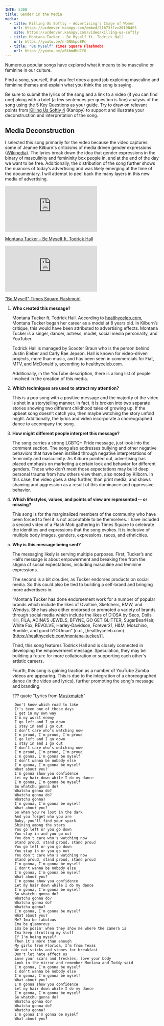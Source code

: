 ```yaml
---
INTE: 5300
title: Gender in the Media
media:
  - title: Killing Us Softly - Advertising's Image of Women
    url: https://ucdenver.kanopy.com/embed/216733?v=20190405
    site: https://ucdenver.kanopy.com/video/killing-us-softly
  - title: Montana Tucker - Be Myself ft. Todrick Hall
    url: https://youtu.be/n-GNAkpo8Pc
  - title: "Be Myself" Times Square Flashmob!
    url: https://youtu.be/a6kbmdhUCY8
---
```


Numerous popular songs have explored what it means to be masculine or feminine in our culture.

Find a song, yourself, that you feel does a good job exploring masculine and feminine themes and explain what you think the song is saying.

Be sure to submit the lyrics of the song and a link to a video (if you can find one) along with a brief (a few sentences per question is fine) analysis of the song using the 5 Key Questions as your guide. Try to draw on relevant points from [Killing Us Softly 4](https://www.kanopy.com/product/killing-us-softly) (Kanopy) to support and illustrate your deconstruction and interpretation of the song.

## Media Deconstruction

I selected this song primarily for the video because the video captures some of Jeanne Kilburn's criticisms of media driven gender expressions ([Wikipedia](https://en.wikipedia.org/wiki/Gender_expression)). The lyrics break down the idea that gender expressions in the binary of masculinity and femininity box people in, and at the end of the day we want to be free. Additionally, the distribution of the song further shows the nuances of today’s advertising and was likely emerging at the time of the documentary. I will attempt to peel back the many layers in this new media of advertising.

<div class="aspect-ratio aspect-ratio--16-9">
  <iframe class="aspect-ratio--content" src="https://www.youtube-nocookie.com/embed/n-GNAkpo8Pc" title="YouTube video player" frameborder="0" allow="accelerometer; autoplay; clipboard-write; encrypted-media; gyroscope; picture-in-picture" allowfullscreen></iframe>
</div>

[Montana Tucker - Be Myself ft. Todrick Hall](https://youtu.be/n-GNAkpo8Pc)

<div class="aspect-ratio aspect-ratio--16-9">
  <iframe class="aspect-ratio--content" src="https://www.youtube-nocookie.com/embed/a6kbmdhUCY8" title="YouTube video player" frameborder="0" allow="accelerometer; autoplay; clipboard-write; encrypted-media; gyroscope; picture-in-picture" allowfullscreen></iframe>
</div>

["Be Myself" Times Square Flashmob!](https://youtu.be/a6kbmdhUCY8)

1. **Who created this message?**

    Montana Tucker ft. Todrick Hall. According to [healthyceleb.com](https://healthyceleb.com/montana-tucker/), Montana Tucker began her career as a model at 8 years old. In Kilburn’s critique, this would have been attributed to advertising effects. Montana Tucker is a singer, dancer, actress, model, social media personality, and YouTuber.

    Todrick Hall is managed by Scooter Braun who is the person behind Justin Bieber and Carly Rae Jepson. Hall is known for video-driven projects, more than music, and has been seen in commercials for Fiat, MTV, and McDonald's, according to [healthyceleb.com](https://healthyceleb.com/todrick-hall/).

    Additionally, in the YouTube description, there is a long list of people involved in the creation of this media.

2. **Which techniques are used to attract my attention?**

    This is a pop song with a positive message and the majority of the video is shot in a storytelling manner. In fact, it is broken into two separate stories showing two different childhood tales of growing up. If the upbeat song doesn’t catch you, then maybe watching the story unfold might. Additionally, the lyrics and video incorporate a choreographed dance to accompany the song.

3. **How might different people interpret this message?**

    The song carries a strong LGBTQ+ Pride message, just look into the comment section. The song also addresses bullying and other negative behaviors that have been instilled through negative interpretations of femininity and masculinity. As Kilburn pointed out, advertising has placed emphasis on marketing a certain look and behavior for different genders. Those who don’t meet those expectations may build deep personal trauma from how others view them, also noted by Kilborn. In this case, the video goes a step further, than print media, and shows shaming and aggression as a result of this dominance and oppressive behavior.

4. **Which lifestyles, values, and points of view are represented -- or missing?**

    This song is for the marginalized members of the community who have been forced to feel it is not acceptable to be themselves. I have included a second video of a Flash Mob gathering in Times Square to celebrate the identities and expressions that the song evokes. It is inclusive of multiple body images, genders, expressions, races, and ethnicities.

5. **Why is this message being sent?**

    The messaging likely is serving multiple purposes. First, Tucker’s and Hall’s message is about empowerment and breaking free from the stigma of social expectations, including masculine and feminine expressions.

    The second is a bit cloudier, as Tucker endorses products on social media. So this could also be tied to building a self-brand and bringing more advertisers in.

    “Montana Tucker has done endorsement work for a number of popular brands which include the likes of Ovaltine, Sketchers, BMW, and Wendys. She has also either endorsed or promoted a variety of brands through social media which include the likes of DIOSA by Seco, Dolls Kill, FILA, ADINA’S JEWELS, BFYNE, GO GET GLITTER, SugarBearHair, White Fox, REVOLVE, Harley-Davidson, Forever21, H&M, Moschino, Bumble, and good hYOUman” (n.d., [healthyceleb.com)(https://healthyceleb.com/montana-tucker/)].

    Third, this song features Todrick Hall and is closely connected in developing the empowerment message. Speculation, they may be building a future for more collaboration or supporting each other's artistic careers.

    Fourth, this song is gaining traction as a number of YouTube Zumba videos are appearing. This is due to the integration of a choreographed dance (in the video and lyrics), further promoting the song's message and branding.

    ??? quote "Lyrics from [Musixmatch](https://www.musixmatch.com/)"

        Don't know which road to take  
        It's been one of those days  
        I get in my own way  
        I'm my worst enemy  
        I go left and I go down  
        I stay in and I go out  
        I don't care who's watching now  
        I'm proud, I'm proud, I'm proud  
        I go left and I go down  
        I stay in and I go out  
        I don't care who's watching now  
        I'm proud, I'm proud, I'm proud  
        I'm gonna, I'm gonna be myself  
        I don't wanna be nobody else  
        I'm gonna, I'm gonna be myself  
        What about you?  
        I'm gonna show you confidence  
        Let my hair down while I do my dance  
        I'm gonna, I'm gonna be myself  
        So whatchu gonna do?  
        Whatchu gonna do?  
        Whatchu gonna do?  
        Whatchu gonna?  
        I'm gonna, I'm gonna be myself  
        What about you?  
        So when you're lost in the dark  
        And you forget who you are  
        Baby, you'll find your spark  
        Shining among the stars  
        You go left or you go down  
        You stay in and you go out  
        You don't care who's watching now  
        Stand proud, stand proud, stand proud  
        You go left or you go down  
        You stay in or you go out  
        You don't care who's watching now  
        Stand proud, stand proud, stand proud  
        I'm gonna, I'm gonna be myself  
        I don't wanna be nobody else  
        I'm gonna, I'm gonna be myself  
        What about you?  
        I'm gonna show you confidence  
        Let my hair down while I do my dance  
        I'm gonna, I'm gonna be myself  
        So whatchu gonna do?  
        Whatchu gonna do?  
        Whatchu gonna do?  
        Whatchu gonna?  
        I'm gonna, I'm gonna be myself  
        What about you?  
        Me? Ima be fabulous  
        Ima be glamorous  
        Ima be posin' when they show me where the camera is  
        Ima keep strutting my stuff  
        If I'm being myself  
        Then it's more than enough  
        My girls from Florida, I'm from Texas  
        We eat sticks and stones for breakfast  
        Don't let hate affect us  
        Love your scars and freckles, love your body  
        Look in the mirror and remember Montana and Toddy said  
        I'm gonna, I'm gonna be myself  
        I don't wanna be nobody else  
        I'm gonna, I'm gonna be myself  
        What about you?  
        I'm gonna show you confidence  
        Let my hair down while I do my dance  
        I'm gonna, I'm gonna be myself  
        So whatchu gonna do?  
        Whatchu gonna do?  
        Whatchu gonna do?  
        Whatchu gonna?  
        I'm gonna I'm gonna be myself  
        What about you?
